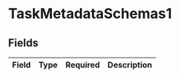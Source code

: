 # TaskMetadataSchemas1


## Fields

| Field       | Type        | Required    | Description |
| ----------- | ----------- | ----------- | ----------- |